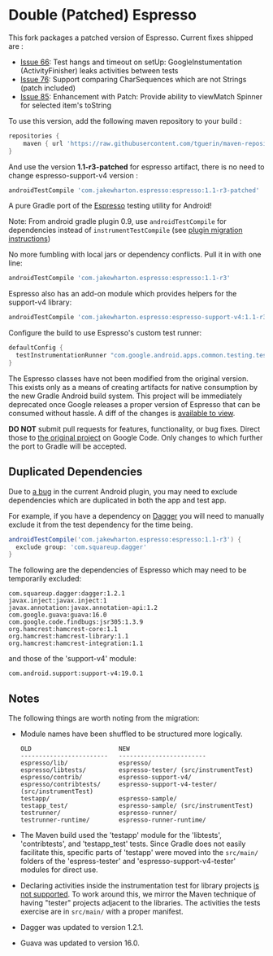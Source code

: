 Double (Patched) Espresso
===========================

This fork packages a patched version of Espresso. Current fixes shipped are :

* [Issue 66](https://code.google.com/p/android-test-kit/issues/detail?id=66): Test hangs and timeout on setUp: GoogleInstumentation (ActivityFinisher) leaks activities between tests
* [Issue 76](https://code.google.com/p/android-test-kit/issues/detail?id=76):	Support comparing CharSequences which are not Strings (patch included)
* [Issue 85](https://code.google.com/p/android-test-kit/issues/detail?id=85): Enhancement with Patch: Provide ability to viewMatch Spinner for selected item's toString

To use this version, add the following maven repository to your build   :
```groovy
repositories {
    maven { url 'https://raw.githubusercontent.com/tguerin/maven-repository/master' }
}
```

And use the version __1.1-r3-patched__ for espresso artifact, there is no need to change espresso-support-v4 version :
```groovy
androidTestCompile 'com.jakewharton.espresso:espresso:1.1-r3-patched'
```

A pure Gradle port of the [Espresso][1] testing utility for Android!

Note: From android gradle plugin 0.9, use ``androidTestCompile`` for dependencies instead of ``instrumentTestCompile`` (see [plugin migration instructions][6])

No more fumbling with local jars or dependency conflicts. Pull it in with one line:
```groovy
androidTestCompile 'com.jakewharton.espresso:espresso:1.1-r3'
```
Espresso also has an add-on module which provides helpers for the support-v4 library:
```groovy
androidTestCompile 'com.jakewharton.espresso:espresso-support-v4:1.1-r3'
```

Configure the build to use Espresso's custom test runner:
```groovy
defaultConfig {
  testInstrumentationRunner "com.google.android.apps.common.testing.testrunner.GoogleInstrumentationTestRunner"
}
```

The Espresso classes have not been modified from the original version. This exists only as a means
of creating artifacts for native consumption by the new Gradle Android build system. This project
will be immediately deprecated once Google releases a proper version of Espresso that can be
consumed without hassle. A diff of the changes is [available to view][5].

**DO NOT** submit pull requests for features, functionality, or bug fixes. Direct those to
[the original project][1] on Google Code. Only changes to which further the port to Gradle will be
accepted.



Duplicated Dependencies
-----------------------

Due to [a bug][3] in the current Android plugin, you may need to exclude dependencies which are
duplicated in both the app and test app.

For example, if you have a dependency on [Dagger][4] you will need to manually exclude it from
the test dependency for the time being.
```groovy
androidTestCompile('com.jakewharton.espresso:espresso:1.1-r3') {
  exclude group: 'com.squareup.dagger'
}
```

The following are the dependencies of Espresso which may need to be temporarily excluded:
```
com.squareup.dagger:dagger:1.2.1
javax.inject:javax.inject:1
javax.annotation:javax.annotation-api:1.2
com.google.guava:guava:16.0
com.google.code.findbugs:jsr305:1.3.9
org.hamcrest:hamcrest-core:1.1
org.hamcrest:hamcrest-library:1.1
org.hamcrest:hamcrest-integration:1.1
```
and those of the 'support-v4' module:
```
com.android.support:support-v4:19.0.1
```



Notes
-----

The following things are worth noting from the migration:

 *  Module names have been shuffled to be structured more logically.

        OLD                        NEW
        ------------------------   ------------------------
        espresso/lib/              espresso/
        espresso/libtests/         espresso-tester/ (src/instrumentTest)
        espresso/contrib/          espresso-support-v4/
        espresso/contribtests/     espresso-support-v4-tester/ (src/instrumentTest)
        testapp/                   espresso-sample/
        testapp_test/              espresso-sample/ (src/instrumentTest)
        testrunner/                espresso-runner/
        testrunner-runtime/        espresso-runner-runtime/

 * The Maven build used the 'testapp' module for the 'libtests', 'contribtests', and 'testapp_test'
   tests. Since Gradle does not easily facilitate this, specific parts of 'testapp' were moved into
   the `src/main/` folders of the 'espress-tester' and 'espresso-support-v4-tester' modules for
   direct use.
 * Declaring activities inside the instrumentation test for library projects [is not supported][2].
   To work around this, we mirror the Maven technique of having "tester" projects adjacent to the
   libraries. The activities the tests exercise are in `src/main/` with a proper manifest.
 * Dagger was updated to version 1.2.1.
 * Guava was updated to version 16.0.






 [1]: https://code.google.com/p/android-test-kit/
 [2]: http://b.android.com/57819
 [3]: http://b.android.com/65445
 [4]: http://square.github.io/dagger
 [5]: https://github.com/JakeWharton/double-espresso/compare/master...gradle
 [6]: http://tools.android.com/tech-docs/new-build-system/migrating_to_09
